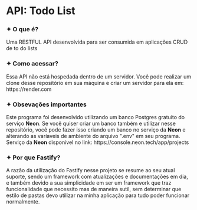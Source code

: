 <h1>API: Todo List</h1>

<h3>✦ O que é?</h2>
<p>Uma RESTFUL API desenvolvida para ser consumida em aplicações CRUD de to do lists</p>

<h3>✦ Como acessar?</h2>
<p>Essa API não está hospedada dentro de um servidor. Você pode realizar um clone desse repositório em sua máquina e criar um servidor para ela em: https://render.com</p>

<h3>✦ Obsevações importantes</h2>
<p>Este programa foi desenvolvido utilizando um banco Postgres gratuito do serviço <strong>Neon</strong>. Se você quiser criar um banco também e utilizar nesse repositório, você pode fazer isso criando um banco no serviço da <strong>Neon</strong> e alterando as varíaveis de ambiente do arquivo ".env" em seu programa. Serviço da <strong>Neon</strong> disponível no link: https://console.neon.tech/app/projects</p>

<h3>✦ Por que Fastify?</h2>
<p>A razão da utilização do Fastify nesse projeto se resume ao seu atual suporte, sendo um framework com atualizações e documentações em dia, e também devido a sua simplicidade em ser um framework que traz funcionalidade que necessito mas de maneira sutil, sem determinar que estilo de pastas devo utilizar na minha aplicação para tudo poder funcionar normalmente.</p>